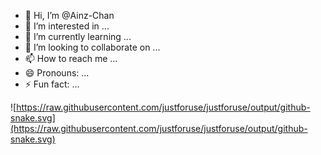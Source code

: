 - 👋 Hi, I’m @Ainz-Chan
- 👀 I’m interested in ...
- 🌱 I’m currently learning ...
- 💞️ I’m looking to collaborate on ...
- 📫 How to reach me ...
- 😄 Pronouns: ...
- ⚡ Fun fact: ...

<!---
Ainz-Chan/Ainz-Chan is a ✨ special ✨ repository because its `README.md` (this file) appears on your GitHub profile.
You can click the Preview link to take a look at your changes.
--->
![https://raw.githubusercontent.com/justforuse/justforuse/output/github-snake.svg](https://raw.githubusercontent.com/justforuse/justforuse/output/github-snake.svg)
